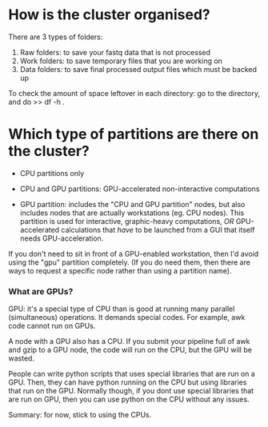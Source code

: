 # How is the cluster organised?

There are 3 types of folders:
 1. Raw folders: to save your fastq data that is not processed
 2. Work folders: to save temporary files that you are working on
 3. Data folders: to save final processed output files which must be backed up
 
 To check the amount of space leftover in each directory: go to the directory, and do >> df -h .

# Which type of partitions are there on the cluster?

 - CPU partitions only
 
 - CPU and GPU partitions: GPU-accelerated non-interactive computations
 
 - GPU partition: includes the "CPU and GPU partition" nodes, but also includes nodes that are actually workstations (eg. CPU nodes). 
 This partition is used for interactive, graphic-heavy computations, *OR* GPU-accelerated calculations that *have* to be launched from 
 a GUI that itself needs GPU-acceleration. 
 
 If you don't need to sit in front of a GPU-enabled workstation, then I'd avoid using the "gpu" partition completely. 
 (If you do need them, then there are ways to request a specific node rather than using a partition name).
 
 ### What are GPUs? 
 
GPU: it's a special type of CPU than is good at running many parallel (simultaneous) operations. It demands special codes. 
For example, awk code cannot run on GPUs.

A node with a GPU also has a CPU. If you submit your pipeline full of awk and gzip to a GPU node, the code will run on the CPU, but the GPU will be wasted.

People can write python scripts that uses special libraries that are run on a GPU. Then, they can have python running on the CPU but using 
libraries that run on the GPU. Normally though, if you dont use special libraries that are run on GPU, then you can use python on the CPU without any issues.

Summary: for now, stick to using the CPUs. 
